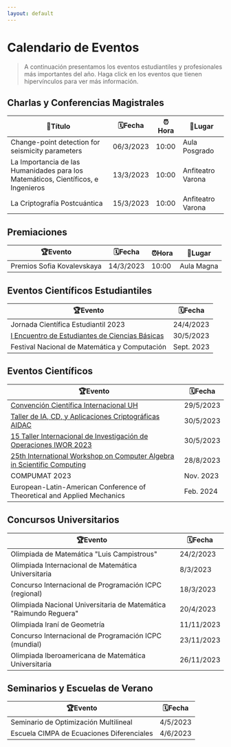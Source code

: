 ```yaml
---
layout: default
---
```


# Calendario de Eventos

> A continuación presentamos los eventos estudiantiles y profesionales más importantes del año. Haga click en los eventos que tienen hipervínculos para ver más información.

## Charlas y Conferencias Magistrales

📢Título | 🗓️Fecha | ⏰Hora | 📌Lugar
---|---|---|---
Change-point detection for seismicity parameters | 06/3/2023 | 10:00 | Aula Posgrado
La Importancia de las Humanidades para los Matemáticos, Científicos, e Ingenieros | 13/3/2023 | 10:00 | Anfiteatro Varona
La Criptografía Postcuántica | 15/3/2023 | 10:00 | Anfiteatro Varona

## Premiaciones

🏆Evento | 🗓️Fecha | ⏰Hora | 📌Lugar
---|---|---|---
Premios Sofia Kovalevskaya | 14/3/2023 | 10:00 | Aula Magna

## Eventos Científicos Estudiantiles

🏆Evento | 🗓️Fecha
-------|-------
Jornada Científica Estudiantil 2023 | 24/4/2023
[I Encuentro de Estudiantes de Ciencias Básicas](https://convencion.uh.cu/eventos/evento.php?IDEvento=28) | 30/5/2023
Festival Nacional de Matemática y Computación | Sept. 2023


## Eventos Científicos

🏆Evento | 🗓️Fecha
-------|-------
[Convención Científica Internacional UH](https://convencion.uh.cu/) | 29/5/2023
[Taller de IA, CD, y Aplicaciones Criptográficas AIDAC](/eventos/aidac23/) | 30/5/2023
[15 Taller Internacional de Investigación de Operaciones IWOR 2023](https://convencion.uh.cu/eventos/evento.php?IDEvento=6) | 30/5/2023
[25th International Workshop on Computer Algebra in Scientific Computing](https://www.casc-conference.org/) | 28/8/2023
COMPUMAT 2023 | Nov. 2023
European-Latin-American Conference of Theoretical and Applied Mechanics | Feb. 2024

## Concursos Universitarios

🏆Evento | 🗓️Fecha
-------|-------
Olimpiada de Matemática "Luis Campistrous" | 24/2/2023
Olimpiada Internacional de Matemática Universitaria | 8/3/2023
Concurso Internacional de Programación ICPC (regional) | 18/3/2023
Olimpiada Nacional Universitaria de Matemática "Raimundo Reguera" | 20/4/2023
Olimpiada Iraní de Geometría | 11/11/2023
Concurso Internacional de Programación ICPC (mundial) | 23/11/2023
Olimpiada Iberoamericana de Matemática Universitaria | 26/11/2023

## Seminarios y Escuelas de Verano

🏆Evento | 🗓️Fecha
---|---
Seminario de Optimización Multilineal | 4/5/2023
Escuela CIMPA de Ecuaciones Diferenciales | 4/6/2023
